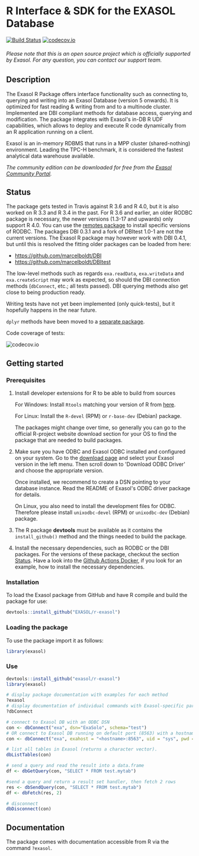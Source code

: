 # R Interface & SDK for the EXASOL Database

[![Build Status](https://github.com/exasol/r-exasol/actions/workflows/main.yml/badge.svg)](https://github.com/exasol/r-exasol)
[![codecov.io](https://codecov.io/github/exasol/r-exasol/coverage.svg?branch=main)](https://codecov.io/github/exasol/r-exasol?branch=main)

###### Please note that this is an open source project which is officially supported by Exasol. For any question, you can contact our support team.

## Description


The Exasol R Package offers interface functionality such as connecting to, querying and writing
into an Exasol Database (version 5 onwards). It is optimized for fast reading &
writing from and to a multinode cluster. Implemented are DBI compliant methods for database access,
querying and modification. The package integrates with Exasol's in-DB R UDF capabilities, which
allows to deploy and execute R code dynamically from an R application running on a client.

Exasol is an in-memory RDBMS that runs in a MPP cluster (shared-nothing) environment.
Leading the TPC-H benchmark, it is considered the fastest analytical data warehouse available.

*The community edition can be downloaded for free from the [Exasol Community Portal](https://www.exasol.com/portal).*

## Status

The package gets tested in Travis against R 3.6 and R 4.0, but it is also worked on R 3.3 and R 3.4 in the past. For R 3.6 and earlier, an older RODBC package is necessary, the newer versions (1.3-17 and upwards) only support R 4.0. You can use the [remotes package](https://remotes.r-lib.org/) to install specific versions of RODBC. The packages DBI 0.3.1 and a fork of DBItest 1.0-1 are not the current versions. The Exasol R package may however work with DBI 0.4.1, but until this is resolved the fitting older packages can be loaded from here:

- https://github.com/marcelboldt/DBI
- https://github.com/marcelboldt/DBItest

The low-level methods such as regards `exa.readData`, `exa.writeData` and `exa.createScript` may work as expected, so
should the DBI connection methods (`dbConnect`, etc.; all tests passed). DBI querying methods also get close to being production ready.

Writing tests have not yet been implemented (only quick-tests), but it hopefully happens in the near future.

`dplyr` methods have been moved to a [separate package](https://github.com/marcelboldt/r-exasol-dplyr).

Code coverage of tests:

![codecov.io](https://codecov.io/github/EXASOL/r-exasol/branch.svg?branch=main)


## Getting started

### Prerequisites

1. Install developer extensions for R to be able to build from sources

   For Windows: Install `Rtools` matching your version of R from [here](https://cran.r-project.org/bin/windows/Rtools/).
   
   For Linux: Install the `R-devel` (RPM) or `r-base-dev` (Debian) package.

   The packages might change over time, so generally you can go to the
   official R-project website download section for your OS to find the
   package that are needed to build packages.

2. Make sure you have ODBC and Exasol ODBC installed and
   configured on your system. Go to the [download page](https://www.exasol.com/portal/display/DOWNLOAD/) and select your Exasol version in the left menu. Then scroll down to 'Download ODBC Driver' and choose the appropriate version.
   
   Once installed, we recommend to create a DSN pointing to
   your database instance. Read the README of Exasol's ODBC
   driver package for details.

   On Linux, you also need to install the development files for ODBC.
   Therefore please install `unixodbc-devel` (RPM) or `unixodbc-dev`
   (Debian) package.

3. The R package **devtools** must be available as it contains the `install_github()` method
   and the things needed to build the package.

4. Install the necessary dependencies, such as RODBC or the DBI packages. For the versions of these package, checkout the section [Status](#status). Have a look into the [Github Actions Docker](https://github.com/exasol/r-exasol/blob/main/tests/Dockerfile), if you look for an example, how to install the necessary dependencies.

   
### Installation

To load the Exasol package from GitHub and have R compile and build the package for use:
```r
devtools::install_github("EXASOL/r-exasol")
```   

### Loading the package

To use the package import it as follows:
```r
library(exasol)
```


### Use

```r
devtools::install_github("exasol/r-exasol")
library(exasol)

# display package documentation with examples for each method
?exasol
# display documentation of individual commands with Exasol-specific parameters
?dbConnect

# connect to Exasol DB with an ODBC DSN
con <- dbConnect("exa", dsn="ExaSolo", schema="test")
# OR connect to Exasol DB running on default port (8563) with a hostname, default 'sys' user and default schema ('SYS')
con <- dbConnect("exa", exahost = "<hostname>:8563", uid = "sys", pwd = "<password>")

# list all tables in Exasol (returns a character vector).
dbListTables(con)

# send a query and read the result into a data.frame
df <- dbGetQuery(con, "SELECT * FROM test.mytab")

#send a query and return a result set handler, then fetch 2 rows
res <- dbSendQuery(con, "SELECT * FROM test.mytab")
df <- dbFetch(res, 2)

# disconnect
dbDisconnect(con)
```

## Documentation

The package comes with documentation accessible from R via the command `?exasol`.
